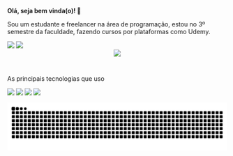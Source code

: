 <div>
  <p><strong>Olá, seja bem vinda(o)! 👋</strong></p>
  <p>Sou um estudante e freelancer na área de programação, estou no 3º semestre da faculdade, fazendo cursos por plataformas como Udemy. </p>
<div>
  <a href="mailto:contatocraudiofelix@gmail.com"><img src="https://img.shields.io/badge/Gmail-D14836?style=for-the-badge&logo=gmail&logoColor=white" target="_blank"></a>
  <a href="https://www.linkedin.com/in/claudio-felix/" target="_blank"><img src="https://img.shields.io/badge/-LinkedIn-%230077B5?style=for-the-badge&logo=linkedin&logoColor=white" target="_blank"></a>
</div>

<div align="center">
  <a href="https://github.com/claudiosfn/">
  <img height="150em" src="https://github-readme-stats.vercel.app/api?username=claudiosfn&show_icons=true&theme=gruvbox&include_all_commits=true&count_private=true"/>
  <!--
  <img height="125em" src="https://github-readme-stats.vercel.app/api/top-langs/?username=claudiosfn&layout=compact&langs_count=7&theme=gruvbox">
  <img height="100em" width="200em" src="hi.gif">
-->
</div>
  
  
<div><a href="https://github.com/claudiosfn/"></a> <!--div das imagens-->
  <h1></h1>
  <p>As principais tecnologias que uso</p>
  <!--
  <img height="36" width="37" src="https://github.com/claudiosfn/claudiosfn/blob/main/icons/icons8-javascript.gif"/>
  <img height="40" width="40" src="https://github.com/claudiosfn/claudiosfn/blob/main/icons/icons8-css3-48.png"/>
  <img height="40" width="40" src="https://github.com/claudiosfn/claudiosfn/blob/main/icons/icons8-html-5-48.png"/>
  -->
  <img height="20" src="https://camo.githubusercontent.com/cf1a0ef083a2372d7f66b4691d5d25bfd8c098f42871e8da90edb1f32ed187c4/68747470733a2f2f696d672e736869656c64732e696f2f62616467652f2d4a6176615363726970742d626c61636b3f7374796c653d666c61742d737175617265266c6f676f3d6a617661736372697074"/>
  <img height="20" src="https://camo.githubusercontent.com/0c3a16a22ae058cfe38a06dc9ea16404cf006409262f547c9ccfa3ec8b30f71e/68747470733a2f2f696d672e736869656c64732e696f2f62616467652f2d48544d4c352d4533344632363f7374796c653d666c61742d737175617265266c6f676f3d68746d6c35266c6f676f436f6c6f723d7768697465"/>
  <img height="20" src="https://camo.githubusercontent.com/2435c2a64789b8a71c701a1a593b4a6e6869789bfb0626e515dc2a6b6dffa6c5/68747470733a2f2f696d672e736869656c64732e696f2f62616467652f2d435353332d3135373242363f7374796c653d666c61742d737175617265266c6f676f3d63737333"/>
  <img height="20" src="https://camo.githubusercontent.com/4eade77f6242a74645c408f1cc48b4c05f3c7c8a74d0bf15c2a1e259e4d357d9/68747470733a2f2f696d672e736869656c64732e696f2f62616467652f2d4d7953514c2d3434373941313f7374796c653d666c61742d737175617265266c6f676f3d6d7973716c266c6f676f436f6c6f723d7768697465"/> 
<div>     <!--Snake Animation-->
  
![Snake animation](https://github.com/claudiosfn/claudiosfn/blob/output/github-contribution-grid-snake.svg)  
</div>  
  
</div>

